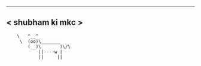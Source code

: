  ________________
< shubham ki mkc >
 ----------------
        \   ^__^
         \  (oo)\_______
            (__)\       )\/\
                ||----w |
                ||     ||
